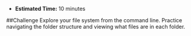 * **Estimated Time:** 10 minutes

##Challenge
Explore your file system from the command line. Practice navigating the folder structure and viewing what files are in each folder.